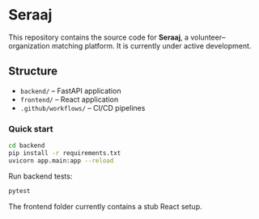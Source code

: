 # Seraaj

This repository contains the source code for **Seraaj**, a volunteer–organization matching platform. It is currently under active development.

## Structure
- `backend/` – FastAPI application
- `frontend/` – React application
- `.github/workflows/` – CI/CD pipelines

### Quick start

```bash
cd backend
pip install -r requirements.txt
uvicorn app.main:app --reload
```

Run backend tests:

```bash
pytest
```

The frontend folder currently contains a stub React setup.
